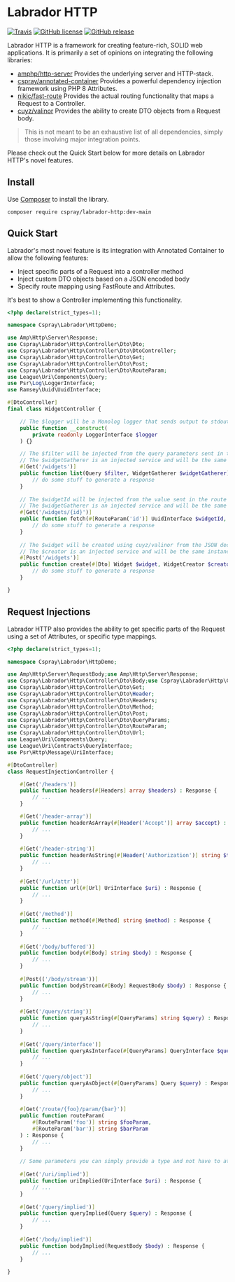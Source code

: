# Labrador HTTP

[![Travis](https://img.shields.io/travis/labrador-kennel/http.svg?style=flat-square)](https://travis-ci.org/labrador-kennel/http)
[![GitHub license](https://img.shields.io/github/license/labrador-kennel/http.svg?style=flat-square)](http://opensource.org/licenses/MIT)
[![GitHub release](https://img.shields.io/github/release/labrador-kennel/http.svg?style=flat-square)](https://github.com/labrador-kennel/http/releases/latest)

Labrador HTTP is a framework for creating feature-rich, SOLID web applications. It is primarily a set of opinions on integrating the following libraries:

- [amphp/http-server](https://github.com/amphp/http-server) Provides the underlying server and HTTP-stack.
- [cspray/annotated-container](https://github.com/cspray/annotated-container) Provides a powerful dependency injection framework using PHP 8 Attributes.
- [nikic/fast-route](https://github.com/nikic/fast-route) Provides the actual routing functionality that maps a Request to a Controller.
- [cuyz/valinor](https://github.com/cuzy/valinor) Provides the ability to create DTO objects from a Request body.

> This is not meant to be an exhaustive list of all dependencies, simply those involving major integration points.

Please check out the Quick Start below for more details on Labrador HTTP's novel features.

## Install

Use [Composer](https://getcomposer.org) to install the library.

```
composer require cspray/labrador-http:dev-main
```

## Quick Start

Labrador's most novel feature is its integration with Annotated Container to allow the following features:

- Inject specific parts of a Request into a controller method
- Inject custom DTO objects based on a JSON encoded body
- Specify route mapping using FastRoute and Attributes.

It's best to show a Controller implementing this functionality.

```php
<?php declare(strict_types=1);

namespace Cspray\Labrador\HttpDemo;

use Amp\Http\Server\Response;
use Cspray\Labrador\Http\Controller\Dto\Dto;
use Cspray\Labrador\Http\Controller\Dto\DtoController;
use Cspray\Labrador\Http\Controller\Dto\Get;
use Cspray\Labrador\Http\Controller\Dto\Post;
use Cspray\Labrador\Http\Controller\Dto\RouteParam;
use League\Uri\Components\Query;
use Psr\Log\LoggerInterface;
use Ramsey\Uuid\UuidInterface;

#[DtoController]
final class WidgetController {

    // The $logger will be a Monolog logger that sends output to stdout using amphp/log
    public function __construct(
        private readonly LoggerInterface $logger
    ) {}

    // The $filter will be injected from the query parameters sent in the request
    // The $widgetGatherer is an injected service and will be the same instance, unlike $filter
    #[Get('/widgets')]
    public function list(Query $filter, WidgetGatherer $widgetGatherer) : Response {
        // do some stuff to generate a response 
    }
    
    // The $widgetId will be injected from the value sent in the route
    // The $widgetGatherer is an injected service and will be the same instance, unlike $widgetId
    #[Get('/widgets/{id}')]
    public function fetch(#[RouteParam('id')] UuidInterface $widgetId, WidgetGatherer $widgetGatherer) : Response {
        // do some stuff to generate a response 
    }
    
    // The $widget will be created using cuyz/valinor from the JSON decoded Request body
    // The $creator is an injected service and will be the same instance, unlike $widget
    #[Post('/widgets')]
    public function create(#[Dto] Widget $widget, WidgetCreator $creator) : Response {
        // do some stuff to generate a response 
    }

}
```

## Request Injections

Labrador HTTP also provides the ability to get specific parts of the Request using a set of Attributes, or specific type mappings.

```php
<?php declare(strict_types=1);

namespace Cspray\Labrador\HttpDemo;

use Amp\Http\Server\RequestBody;use Amp\Http\Server\Response;
use Cspray\Labrador\Http\Controller\Dto\Body;use Cspray\Labrador\Http\Controller\Dto\DtoController;
use Cspray\Labrador\Http\Controller\Dto\Get;
use Cspray\Labrador\Http\Controller\Dto\Header;
use Cspray\Labrador\Http\Controller\Dto\Headers;
use Cspray\Labrador\Http\Controller\Dto\Method;
use Cspray\Labrador\Http\Controller\Dto\Post;
use Cspray\Labrador\Http\Controller\Dto\QueryParams;
use Cspray\Labrador\Http\Controller\Dto\RouteParam;
use Cspray\Labrador\Http\Controller\Dto\Url;
use League\Uri\Components\Query;
use League\Uri\Contracts\QueryInterface;
use Psr\Http\Message\UriInterface;

#[DtoController]
class RequestInjectionController {

    #[Get('/headers')]
    public function headers(#[Headers] array $headers) : Response {
        // ...  
    }

    #[Get('/header-array')]
    public function headerAsArray(#[Header('Accept')] array $accept) : Response {
        // ... 
    }
    
    #[Get('/header-string')]
    public function headerAsString(#[Header('Authorization')] string $token) : Response {
        // ... 
    }
    
    #[Get('/url/attr')]
    public function url(#[Url] UriInterface $uri) : Response {
        // ...
    }
    
    #[Get('/method')]
    public function method(#[Method] string $method) : Response {
        // ...
    }
    
    #[Get('/body/buffered')]
    public function body(#[Body] string $body) : Response {
        // ... 
    }
    
    #[Post(('/body/stream'))]
    public function bodyStream(#[Body] RequestBody $body) : Response {
        // ...
    }
    
    #[Get('/query/string')]
    public function queryAsString(#[QueryParams] string $query) : Response {
        // ...
    }
    
    #[Get('/query/interface')]
    public function queryAsInterface(#[QueryParams] QueryInterface $query) : Response {
        // ...
    }
    
    #[Get('/query/object')]
    public function queryAsObject(#[QueryParams] Query $query) : Response {
        // ...
    }
    
    #[Get('/route/{foo}/param/{bar}')]
    public function routeParam(
        #[RouteParam('foo')] string $fooParam,
        #[RouteParam('bar')] string $barParam
    ) : Response {
        // ... 
    }
    
    // Some parameters you can simply provide a type and not have to attribute it
    
    #[Get('/uri/implied')]
    public function uriImplied(UriInterface $uri) : Response {
        // ...
    }
    
    #[Get('/query/implied')]
    public function queryImplied(Query $query) : Response {
        // ...
    }
    
    #[Get('/body/implied')]
    public function bodyImplied(RequestBody $body) : Response {
        // ...
    }
    
}
```
